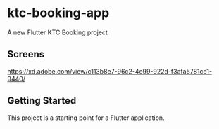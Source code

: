 # ktc-booking-app

A new Flutter KTC Booking project

## Screens
https://xd.adobe.com/view/c113b8e7-96c2-4e99-922d-f3afa5781ce1-9440/

## Getting Started

This project is a starting point for a Flutter application.
